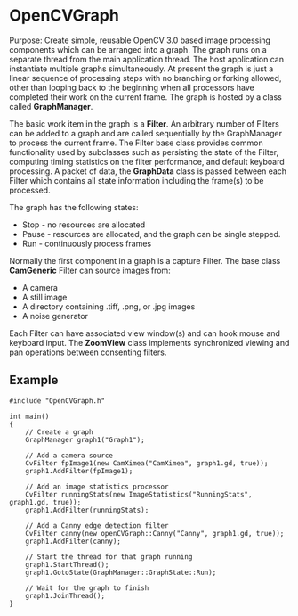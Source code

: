 # OpenCVGraph

Purpose: Create simple, reusable OpenCV 3.0 based image processing components which can be arranged into a graph.  The graph runs on a separate thread from the main application thread.  The host application can instantiate multiple graphs simultaneously.  At present the graph is just a linear sequence of processing steps with no branching or forking allowed, other than looping back to the beginning when all processors have completed their work on the current frame.  The graph is hosted by a class called **GraphManager**.

The basic work item in the graph is a **Filter**.  An arbitrary number of Filters can be added to a graph and are called sequentially by the GraphManager to process the current frame.  The Filter base class provides common functionality used by subclasses such as persisting the state of the Filter, computing timing statistics on the filter performance, and default keyboard processing.  A packet of data, the **GraphData** class is passed between each Filter which contains all state information including the frame(s) to be processed. 

The graph has the following states:  
- Stop - no resources are allocated  
- Pause - resources are allocated, and the graph can be single stepped.  
- Run - continuously process frames  
    
Normally the first component in a graph is a capture Filter.  The base class **CamGeneric** Filter can source images from:  
- A camera  
- A still image  
- A directory containing .tiff, .png, or .jpg images  
- A noise generator  
  
Each Filter can have associated view window(s) and can hook mouse and keyboard input. The **ZoomView** class implements synchronized viewing and pan operations between consenting filters.


Example
-------

    #include "OpenCVGraph.h"
    
    int main()
    {
        // Create a graph
        GraphManager graph1("Graph1");
        
        // Add a camera source
        CvFilter fpImage1(new CamXimea("CamXimea", graph1.gd, true));
        graph1.AddFilter(fpImage1);
    
        // Add an image statistics processor
        CvFilter runningStats(new ImageStatistics("RunningStats", graph1.gd, true));
        graph1.AddFilter(runningStats);
        
        // Add a Canny edge detection filter
        CvFilter canny(new openCVGraph::Canny("Canny", graph1.gd, true));
        graph1.AddFilter(canny);

        // Start the thread for that graph running
        graph1.StartThread();
        graph1.GotoState(GraphManager::GraphState::Run);

        // Wait for the graph to finish
        graph1.JoinThread();
    }
 
